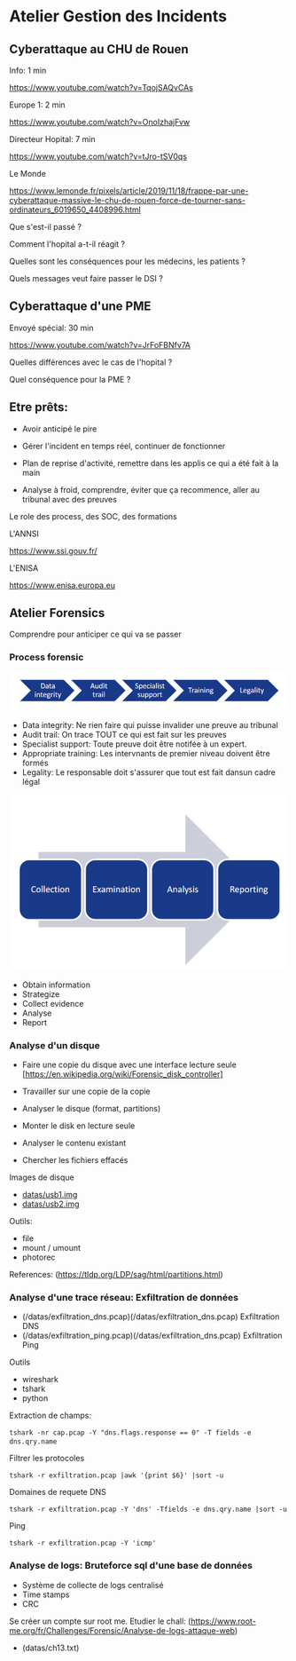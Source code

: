 # Atelier Gestion des Incidents



## Cyberattaque au CHU de Rouen


Info: 1 min

https://www.youtube.com/watch?v=TqojSAQvCAs

Europe 1: 2 min

https://www.youtube.com/watch?v=OnoIzhajFvw

Directeur Hopital: 7 min 

https://www.youtube.com/watch?v=tJro-tSV0qs

Le Monde

https://www.lemonde.fr/pixels/article/2019/11/18/frappe-par-une-cyberattaque-massive-le-chu-de-rouen-force-de-tourner-sans-ordinateurs_6019650_4408996.html


Que s'est-il passé ?

Comment l'hopital a-t-il réagit ?

Quelles sont les conséquences pour les médecins, les patients ?

Quels messages veut faire passer le DSI ?


## Cyberattaque d'une PME 

 
Envoyé spécial: 30 min

https://www.youtube.com/watch?v=JrFoFBNfv7A

Quelles différences avec le cas de l'hopital ?

Quel conséquence pour la PME ?



## Etre prêts: 

- Avoir anticipé le pire 

- Gérer l'incident en temps réel, continuer de fonctionner
  
- Plan de reprise d'activité, remettre dans les applis ce qui a été fait à la main 

- Analyse à froid, comprendre, éviter que ça recommence, aller au tribunal avec des preuves


Le role des process, des SOC, des formations 

L'ANNSI 

https://www.ssi.gouv.fr/


L'ENISA 

https://www.enisa.europa.eu






## Atelier Forensics 

Comprendre pour anticiper ce qui va se passer 



### Process forensic 


![Process Forensic](img/forensic_process.png)

- Data integrity: Ne rien faire qui puisse invalider une preuve au tribunal
- Audit trail: On trace TOUT ce qui est fait sur les preuves 
- Specialist support: Toute preuve doit être notifée à un expert.
- Appropriate training: Les intervnants de premier niveau doivent être formés
- Legality: Le responsable doit s'assurer que tout est fait dansun cadre légal

![OSCAR](img/oscar.png)
- Obtain information
- Strategize
- Collect evidence
- Analyse
- Report


### Analyse d'un disque 

- Faire une copie du disque avec une interface lecture seule [https://en.wikipedia.org/wiki/Forensic_disk_controller]
- Travailler sur une copie de la copie 

- Analyser le disque (format, partitions)
- Monter le disk en lecture seule 
- Analyser le contenu existant
- Chercher les fichiers effacés 

Images de disque
- [datas/usb1.img](./datas/usb1.img)
- [datas/usb2.img](./datas/usb2.img)

Outils:
- file 
- mount / umount 
- photorec  

References:
(https://tldp.org/LDP/sag/html/partitions.html)


### Analyse d'une trace réseau: Exfiltration de données  


- (/datas/exfiltration_dns.pcap)(/datas/exfiltration_dns.pcap) Exfiltration DNS
- (/datas/exfiltration_ping.pcap)(/datas/exfiltration_dns.pcap) Exfiltration Ping
 
 
Outils
- wireshark 
- tshark 
- python 

Extraction de champs:
```
tshark -nr cap.pcap -Y "dns.flags.response == 0" -T fields -e dns.qry.name
```

Filtrer les protocoles 
```
tshark -r exfiltration.pcap |awk '{print $6}' |sort -u
```

Domaines de requete DNS 
```
tshark -r exfiltration.pcap -Y 'dns' -Tfields -e dns.qry.name |sort -u
```

Ping
```
tshark -r exfiltration.pcap -Y 'icmp'
```


### Analyse de logs: Bruteforce sql d'une base de données 

- Système de collecte de logs centralisé
- Time stamps 
- CRC 

Se créer un compte sur root me. 
Etudier le chall: (https://www.root-me.org/fr/Challenges/Forensic/Analyse-de-logs-attaque-web)
- (datas/ch13.txt)




 









